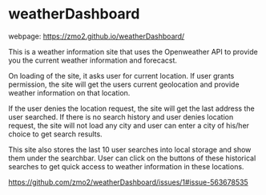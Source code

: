 # weatherDashboard

webpage: https://zmo2.github.io/weatherDashboard/

This is a weather information site that uses the Openweather API to provide you the current weather information and forecacst.

On loading of the site, it asks user for current location. If user grants permission, the site will get the users current geolocation and provide weather information on that location.

If the user denies the location request, the site will get the last address the user searched. If there is no search history and user denies location request, the site will not load any city and user can enter a city of his/her choice to get search results. 

This site also stores the last 10 user searches into local storage and show them under the searchbar. User can click on the buttons of these historical searches to get quick access to weather information in these locations. 

https://github.com/zmo2/weatherDashboard/issues/1#issue-563678535
